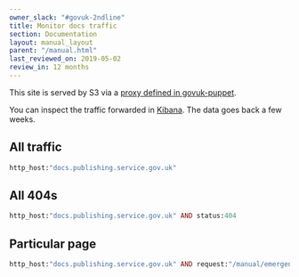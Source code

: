 ```yaml
---
owner_slack: "#govuk-2ndline"
title: Monitor docs traffic
section: Documentation
layout: manual_layout
parent: "/manual.html"
last_reviewed_on: 2019-05-02
review_in: 12 months
---
```


This site is served by S3 via a [proxy defined in govuk-puppet][proxy].

You can inspect the traffic forwarded in [Kibana][kibana]. The data goes back a few weeks.

## All traffic

```rb
http_host:"docs.publishing.service.gov.uk"
```

## All 404s

```rb
http_host:"docs.publishing.service.gov.uk" AND status:404
```

## Particular page

```rb
http_host:"docs.publishing.service.gov.uk" AND request:"/manual/emergency-publishing.html"
```

[proxy]: https://github.com/alphagov/govuk-puppet/blob/d9f32be24890a47e0ed7368efccec7fb70ecab50/modules/govuk/manifests/node/s_backend_lb.pp#L132-L139
[kibana]: https://kibana.publishing.service.gov.uk/

